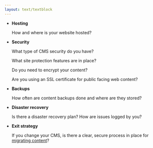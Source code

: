 ```yaml
---
layout: text/textblock
---
```


- **Hosting** 

    How and where is your website hosted?


- **Security** 

    What type of CMS security do you have?
    
    What site protection features are in place?
    
    Do you need to encrypt your content?
    
    Are you using an SSL certificate for public facing web content?


- **Backups** 

    How often are content backups done and where are they stored?


- **Disaster recovery** 

    Is there a disaster recovery plan?
    How are issues logged by you?


- **Exit strategy** 

    If you change your CMS, is there a clear, secure process in place for [migrating content](/content-strategy/content-management-system/optimise-cms/#exit-strategy-and-migrating-content)?
